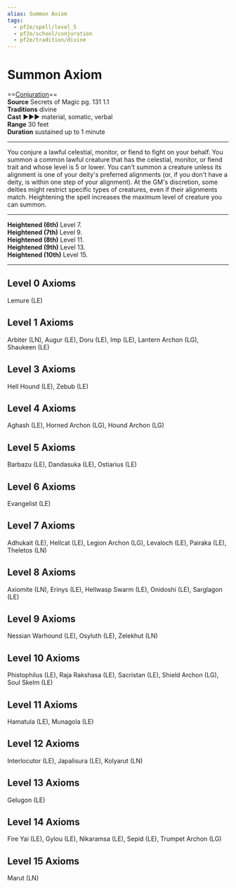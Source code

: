 ```yaml
---
alias: Summon Axiom
tags:
  - pf2e/spell/level_5
  - pf2e/school/conjuration
  - pf2e/tradition/divine
---
```


# Summon Axiom

==[Conjuration](Conjuration.md)==  
__Source__ Secrets of Magic pg. 131 1.1  
**Traditions** divine  
**Cast** ►►► material, somatic, verbal  
**Range** 30 feet  
**Duration** sustained up to 1 minute

---

You conjure a lawful celestial, monitor, or fiend to fight on your behalf. You summon a common lawful creature that has the celestial, monitor, or fiend trait and whose level is 5 or lower. You can't summon a creature unless its alignment is one of your deity's preferred alignments (or, if you don't have a deity, is within one step of your alignment). At the GM's discretion, some deities might restrict specific types of creatures, even if their alignments match. Heightening the spell increases the maximum level of creature you can summon.

<hr>

**Heightened (6th)** Level 7.  
**Heightened (7th)** Level 9.  
**Heightened (8th)** Level 11.  
**Heightened (9th)** Level 13.  
**Heightened (10th)** Level 15.

---

## Level 0 Axioms

Lemure (LE)

## Level 1 Axioms

Arbiter (LN), Augur (LE), Doru (LE), Imp (LE), Lantern Archon (LG), Shaukeen (LE)

## Level 3 Axioms

Hell Hound (LE), Zebub (LE)

## Level 4 Axioms

Aghash (LE), Horned Archon (LG), Hound Archon (LG)

## Level 5 Axioms

Barbazu (LE), Dandasuka (LE), Ostiarius (LE)

## Level 6 Axioms

Evangelist (LE)

## Level 7 Axioms

Adhukait (LE), Hellcat (LE), Legion Archon (LG), Levaloch (LE), Pairaka (LE), Theletos (LN)

## Level 8 Axioms

Axiomite (LN), Erinys (LE), Hellwasp Swarm (LE), Onidoshi (LE), Sarglagon (LE)

## Level 9 Axioms

Nessian Warhound (LE), Osyluth (LE), Zelekhut (LN)

## Level 10 Axioms

Phistophilus (LE), Raja Rakshasa (LE), Sacristan (LE), Shield Archon (LG), Soul Skelm (LE)

## Level 11 Axioms

Hamatula (LE), Munagola (LE)

## Level 12 Axioms

Interlocutor (LE), Japalisura (LE), Kolyarut (LN)

## Level 13 Axioms

Gelugon (LE)

## Level 14 Axioms

Fire Yai (LE), Gylou (LE), Nikaramsa (LE), Sepid (LE), Trumpet Archon (LG)

## Level 15 Axioms

Marut (LN)
